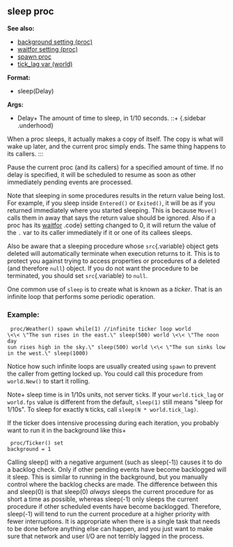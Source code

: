 ## sleep proc
**See also:**
+   [background setting (proc)](/ref/proc/set/background.md) 
+   [waitfor setting (proc)](/ref/proc/set/waitfor.md) 
+   [spawn proc](/ref/proc/spawn.md) 
+   [tick_lag var (world)](/ref/world/var/tick_lag.md) 
<!-- -->
**Format:**
+   sleep(Delay)
<!-- -->
**Args:**
+   Delay+ The amount of time to sleep, in 1/10 seconds.
::+ {.sidebar .underhood}


When a proc sleeps, it actually makes a copy of itself. The
copy is what will wake up later, and the current proc simply ends. The
same thing happens to its callers.
:::


Pause the current proc (and its callers) for a specified amount
of time. If no delay is specified, it will be scheduled to resume as
soon as other immediately pending events are processed. 

Note
that sleeping in some procedures results in the return value being lost.
For example, if you sleep inside `Entered()` or `Exited()`, it will be
as if you returned immediately where you started sleeping. This is
because `Move()` calls them in away that says the return value should be
ignored. Also if a proc has its [waitfor](/ref/proc/set/waitfor.md) .code}
setting changed to 0, it will return the value of the `.` var to its
caller immediately if it or one of its callees sleeps. 

Also be
aware that a sleeping procedure whose `src`{.variable} object gets
deleted will automatically terminate when execution returns to it. This
is to protect you against trying to access properties or procedures of a
deleted (and therefore `null`) object. If you do not want the procedure
to be terminated, you should set `src`{.variable} to `null`.


One common use of `sleep` is to create what is known as a
*ticker*. That is an infinite loop that performs some periodic
operation.
### Example:

```
 proc/Weather() spawn while(1) //infinite ticker loop world
\<\< \"The sun rises in the east.\" sleep(500) world \<\< \"The noon day
sun rises high in the sky.\" sleep(500) world \<\< \"The sun sinks low
in the west.\" sleep(1000) 
```
 

Notice how such infinite
loops are usually created using `spawn` to prevent the caller from
getting locked up. You could call this procedure from `world.New()` to
start it rolling. 

Note+ sleep time is in 1/10s units, not
server ticks. If your `world.tick_lag` or `world.fps` value is different
from the default, `sleep(1)` still means \"sleep for 1/10s\". To sleep
for exactly `N` ticks, call `sleep(N * world.tick_lag)`. 

If the
ticker does intensive processing during each iteration, you probably
want to run it in the background like this+ 
```
 proc/Ticker() set
background = 1 
```
 

Calling sleep() with a negative
argument (such as sleep(-1)) causes it to do a backlog check. Only if
other pending events have become backlogged will it sleep. This is
similar to running in the background, but you manually control where the
backlog checks are made. The difference between this and sleep(0) is
that sleep(0) *always* sleeps the current procedure for as short a time
as possible, whereas sleep(-1) only sleeps the current procedure if
other scheduled events have become backlogged. Therefore, sleep(-1) will
tend to run the current procedure at a higher priority with fewer
interruptions. It is appropriate when there is a single task that needs
to be done before anything else can happen, and you just want to make
sure that network and user I/O are not terribly lagged in the process.